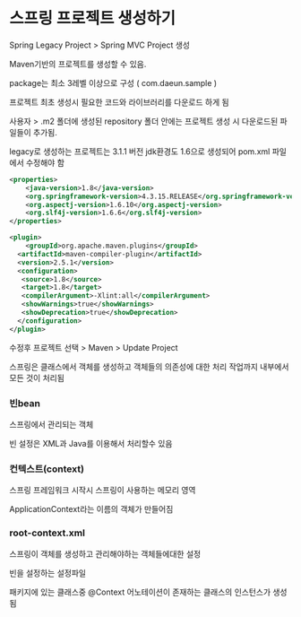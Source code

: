 
# 스프링 프로젝트 생성하기

Spring Legacy Project > Spring MVC Project 생성

Maven기반의 프로젝트를 생성할 수 있음.

package는 최소 3레벨 이상으로 구성 ( com.daeun.sample )

프로젝트 최초 생성시 필요한 코드와 라이브러리를 다운로드 하게 됨

사용자 > .m2 폴더에 생성된 repository 폴더 안에는 프로젝트 생성 시 다운로드된 파일들이 추가됨.

legacy로 생성하는 프로젝트는 3.1.1 버전 jdk환경도 1.6으로 생성되어 pom.xml 파일 에서 수정해야 함 

```xml
<properties>
	<java-version>1.8</java-version>
	<org.springframework-version>4.3.15.RELEASE</org.springframework-version>
	<org.aspectj-version>1.6.10</org.aspectj-version>
	<org.slf4j-version>1.6.6</org.slf4j-version>
</properties>
```

```xml
<plugin>
	<groupId>org.apache.maven.plugins</groupId>
  <artifactId>maven-compiler-plugin</artifactId>
  <version>2.5.1</version>
  <configuration>
   <source>1.8</source>
   <target>1.8</target>
   <compilerArgument>-Xlint:all</compilerArgument>
   <showWarnings>true</showWarnings>
   <showDeprecation>true</showDeprecation>
  </configuration>
</plugin>
```

수정후 프로젝트 선택 > Maven > Update Project

스프링은 클래스에서 객체를 생성하고 객체들의 의존성에 대한 처리 작업까지 내부에서 모든 것이 처리됨

### 빈bean

스프링에서 관리되는 객체

빈 설정은 XML과 Java를 이용해서 처리할수 있음

### 컨텍스트(context)

스프링 프레임워크 시작시 스프링이 사용하는 메모리 영역

ApplicationContext라는 이름의 객체가 만들어짐

### root-context.xml

스프링이 객체를 생성하고 관리해야하는 객체들에대한 설정

빈을 설정하는 설정파일

패키지에 있는 클래스중 @Context 어노테이션이 존재하는 클래스의 인스턴스가 생성됨

